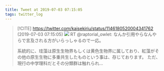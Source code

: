 ```yaml
---
title: Tweet at 2019-07-03 07:15:05
tags: twitter_log
---
```


> [!CITE] https://twitter.com/kaisekiriu/status/1146180520004341762 (2019-07-03 07:15:05)
> ![](https://twitter.com/kaisekiriu/status/1146180520004341762)
> RT @raptorial_owlet: なんか引用やらなんやらで言及される方がいらっしゃるので一応。
> 
> 系統的に、珪藻は原生生物界もしくは黄色生物界に属しており、紅藻がその他の原生生物に多重共生したものという事は、存じております。
> ただ、現行の中学理科だとその分類群は触れられ…
